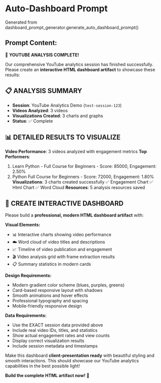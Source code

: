 # Auto-Dashboard Prompt

Generated from dashboard_prompt_generator.generate_auto_dashboard_prompt()

## Prompt Content:

🎉 **YOUTUBE ANALYSIS COMPLETE!** 

Our comprehensive YouTube analytics session has finished successfully. Please create an **interactive HTML dashboard artifact** to showcase these results:

## 📋 ANALYSIS SUMMARY
- **Session**: YouTube Analytics Demo (`test-session-123`)
- **Videos Analyzed**: 3 videos
- **Visualizations Created**: 3 charts and graphs
- **Status**: ✅ Complete

## 📊 DETAILED RESULTS TO VISUALIZE

**Video Performance**: 3 videos analyzed with engagement metrics
**Top Performers**:
  1. Learn Python - Full Course for Beginners - Score: 85000, Engagement: 2.50%
  2. Python Full Course for Beginners - Score: 72000, Engagement: 1.80%
**Visualizations**: 3 charts created successfully
  ✅ Engagement Chart
  ✅ Html Chart
  ✅ Word Cloud
**Resources**: 5 analysis resources saved

## 🎨 CREATE INTERACTIVE DASHBOARD

Please build a **professional, modern HTML dashboard artifact** with:

**Visual Elements:**
- 📊 Interactive charts showing video performance
- ☁️ Word cloud of video titles and descriptions  
- 📈 Timeline of video publication and engagement
- 🎬 Video analysis grid with frame extraction results
- 📋 Summary statistics in modern cards

**Design Requirements:**
- Modern gradient color scheme (blues, purples, greens)
- Card-based responsive layout with shadows
- Smooth animations and hover effects
- Professional typography and spacing
- Mobile-friendly responsive design

**Data Requirements:**
- Use the EXACT session data provided above
- Include real video IDs, titles, and statistics
- Show actual engagement rates and view counts
- Display correct visualization results
- Include session metadata and timestamps

Make this dashboard **client-presentation ready** with beautiful styling and smooth interactions. This should showcase our YouTube analytics capabilities in the best possible light!

**Build the complete HTML artifact now!** 🚀